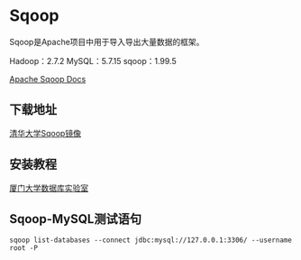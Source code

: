 # Sqoop

Sqoop是Apache项目中用于导入导出大量数据的框架。

Hadoop：2.7.2
MySQL：5.7.15
sqoop：1.99.5

[Apache Sqoop Docs](http://sqoop.apache.org/docs/)

## 下载地址

[清华大学Sqoop镜像](https://mirrors.tuna.tsinghua.edu.cn/apache/sqoop/)

## 安装教程

[厦门大学数据库实验室](http://dblab.xmu.edu.cn/blog/install-sqoop1/)

## Sqoop-MySQL测试语句

```
sqoop list-databases --connect jdbc:mysql://127.0.0.1:3306/ --username root -P
```
